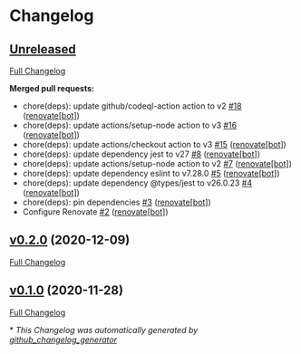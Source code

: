# Changelog

## [Unreleased](https://github.com/joaquimnet/ponaserv/tree/HEAD)

[Full Changelog](https://github.com/joaquimnet/ponaserv/compare/v0.2.0...HEAD)

**Merged pull requests:**

- chore\(deps\): update github/codeql-action action to v2 [\#18](https://github.com/joaquimnet/ponaserv/pull/18) ([renovate[bot]](https://github.com/apps/renovate))
- chore\(deps\): update actions/setup-node action to v3 [\#16](https://github.com/joaquimnet/ponaserv/pull/16) ([renovate[bot]](https://github.com/apps/renovate))
- chore\(deps\): update actions/checkout action to v3 [\#15](https://github.com/joaquimnet/ponaserv/pull/15) ([renovate[bot]](https://github.com/apps/renovate))
- chore\(deps\): update dependency jest to v27 [\#8](https://github.com/joaquimnet/ponaserv/pull/8) ([renovate[bot]](https://github.com/apps/renovate))
- chore\(deps\): update actions/setup-node action to v2 [\#7](https://github.com/joaquimnet/ponaserv/pull/7) ([renovate[bot]](https://github.com/apps/renovate))
- chore\(deps\): update dependency eslint to v7.28.0 [\#5](https://github.com/joaquimnet/ponaserv/pull/5) ([renovate[bot]](https://github.com/apps/renovate))
- chore\(deps\): update dependency @types/jest to v26.0.23 [\#4](https://github.com/joaquimnet/ponaserv/pull/4) ([renovate[bot]](https://github.com/apps/renovate))
- chore\(deps\): pin dependencies [\#3](https://github.com/joaquimnet/ponaserv/pull/3) ([renovate[bot]](https://github.com/apps/renovate))
- Configure Renovate [\#2](https://github.com/joaquimnet/ponaserv/pull/2) ([renovate[bot]](https://github.com/apps/renovate))

## [v0.2.0](https://github.com/joaquimnet/ponaserv/tree/v0.2.0) (2020-12-09)

[Full Changelog](https://github.com/joaquimnet/ponaserv/compare/v0.1.0...v0.2.0)

## [v0.1.0](https://github.com/joaquimnet/ponaserv/tree/v0.1.0) (2020-11-28)

[Full Changelog](https://github.com/joaquimnet/ponaserv/compare/a43d0b6cd53bc86636bc500a2364649db586c0b3...v0.1.0)



\* *This Changelog was automatically generated by [github_changelog_generator](https://github.com/github-changelog-generator/github-changelog-generator)*
